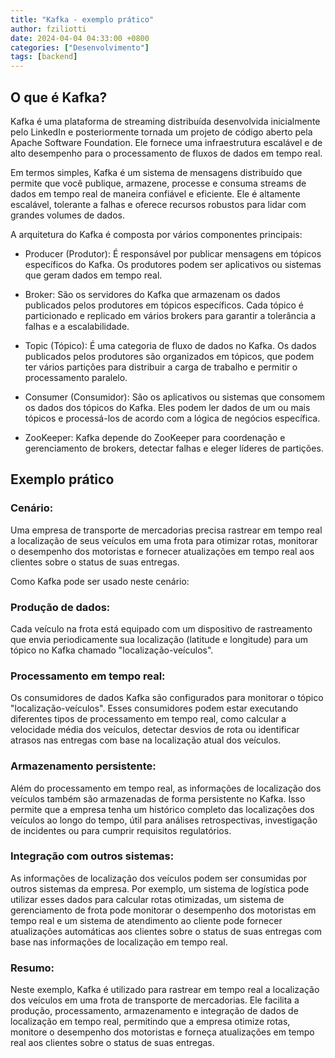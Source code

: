 ```yaml
---
title: "Kafka - exemplo prático"
author: fziliotti
date: 2024-04-04 04:33:00 +0800
categories: ["Desenvolvimento"]
tags: [backend]
---
```


## O que é Kafka?

Kafka é uma plataforma de streaming distribuída desenvolvida inicialmente pelo LinkedIn e posteriormente tornada um projeto de código aberto pela Apache Software Foundation. Ele fornece uma infraestrutura escalável e de alto desempenho para o processamento de fluxos de dados em tempo real.

Em termos simples, Kafka é um sistema de mensagens distribuído que permite que você publique, armazene, processe e consuma streams de dados em tempo real de maneira confiável e eficiente. Ele é altamente escalável, tolerante a falhas e oferece recursos robustos para lidar com grandes volumes de dados.

A arquitetura do Kafka é composta por vários componentes principais:

- Producer (Produtor): É responsável por publicar mensagens em tópicos específicos do Kafka. Os produtores podem ser aplicativos ou sistemas que geram dados em tempo real.

- Broker: São os servidores do Kafka que armazenam os dados publicados pelos produtores em tópicos específicos. Cada tópico é particionado e replicado em vários brokers para garantir a tolerância a falhas e a escalabilidade.

- Topic (Tópico): É uma categoria de fluxo de dados no Kafka. Os dados publicados pelos produtores são organizados em tópicos, que podem ter vários partições para distribuir a carga de trabalho e permitir o processamento paralelo.

- Consumer (Consumidor): São os aplicativos ou sistemas que consomem os dados dos tópicos do Kafka. Eles podem ler dados de um ou mais tópicos e processá-los de acordo com a lógica de negócios específica.

- ZooKeeper: Kafka depende do ZooKeeper para coordenação e gerenciamento de brokers, detectar falhas e eleger líderes de partições.


## Exemplo prático

### Cenário:
Uma empresa de transporte de mercadorias precisa rastrear em tempo real a localização de seus veículos em uma frota para otimizar rotas, monitorar o desempenho dos motoristas e fornecer atualizações em tempo real aos clientes sobre o status de suas entregas.

Como Kafka pode ser usado neste cenário:

### Produção de dados:

Cada veículo na frota está equipado com um dispositivo de rastreamento que envia periodicamente sua localização (latitude e longitude) para um tópico no Kafka chamado "localização-veículos".

### Processamento em tempo real:

Os consumidores de dados Kafka são configurados para monitorar o tópico "localização-veículos". Esses consumidores podem estar executando diferentes tipos de processamento em tempo real, como calcular a velocidade média dos veículos, detectar desvios de rota ou identificar atrasos nas entregas com base na localização atual dos veículos.

### Armazenamento persistente:

Além do processamento em tempo real, as informações de localização dos veículos também são armazenadas de forma persistente no Kafka. Isso permite que a empresa tenha um histórico completo das localizações dos veículos ao longo do tempo, útil para análises retrospectivas, investigação de incidentes ou para cumprir requisitos regulatórios.

### Integração com outros sistemas:

As informações de localização dos veículos podem ser consumidas por outros sistemas da empresa. Por exemplo, um sistema de logística pode utilizar esses dados para calcular rotas otimizadas, um sistema de gerenciamento de frota pode monitorar o desempenho dos motoristas em tempo real e um sistema de atendimento ao cliente pode fornecer atualizações automáticas aos clientes sobre o status de suas entregas com base nas informações de localização em tempo real.

### Resumo:

Neste exemplo, Kafka é utilizado para rastrear em tempo real a localização dos veículos em uma frota de transporte de mercadorias. Ele facilita a produção, processamento, armazenamento e integração de dados de localização em tempo real, permitindo que a empresa otimize rotas, monitore o desempenho dos motoristas e forneça atualizações em tempo real aos clientes sobre o status de suas entregas.
